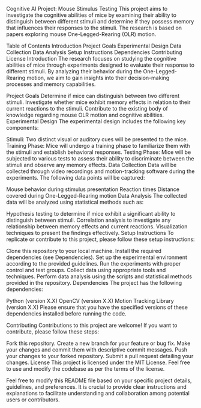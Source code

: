Cognitive AI Project: Mouse Stimulus Testing
This project aims to investigate the cognitive abilities of mice by examining their ability to distinguish between different stimuli and determine if they possess memory that influences their responses to the stimuli. The research is based on papers exploring mouse One-Legged-Rearing (OLR) motion.

Table of Contents
Introduction
Project Goals
Experimental Design
Data Collection
Data Analysis
Setup Instructions
Dependencies
Contributing
License
Introduction
The research focuses on studying the cognitive abilities of mice through experiments designed to evaluate their response to different stimuli. By analyzing their behavior during the One-Legged-Rearing motion, we aim to gain insights into their decision-making processes and memory capabilities.

Project Goals
Determine if mice can distinguish between two different stimuli.
Investigate whether mice exhibit memory effects in relation to their current reactions to the stimuli.
Contribute to the existing body of knowledge regarding mouse OLR motion and cognitive abilities.
Experimental Design
The experimental design includes the following key components:

Stimuli: Two distinct visual or auditory cues will be presented to the mice.
Training Phase: Mice will undergo a training phase to familiarize them with the stimuli and establish behavioral responses.
Testing Phase: Mice will be subjected to various tests to assess their ability to discriminate between the stimuli and observe any memory effects.
Data Collection
Data will be collected through video recordings and motion-tracking software during the experiments. The following data points will be captured:

Mouse behavior during stimulus presentation
Reaction times
Distance covered during One-Legged-Rearing motion
Data Analysis
The collected data will be analyzed using statistical methods such as:

Hypothesis testing to determine if mice exhibit a significant ability to distinguish between stimuli.
Correlation analysis to investigate any relationship between memory effects and current reactions.
Visualization techniques to present the findings effectively.
Setup Instructions
To replicate or contribute to this project, please follow these setup instructions:

Clone this repository to your local machine.
Install the required dependencies (see Dependencies).
Set up the experimental environment according to the provided guidelines.
Run the experiments with proper control and test groups.
Collect data using appropriate tools and techniques.
Perform data analysis using the scripts and statistical methods provided in the repository.
Dependencies
The project has the following dependencies:

Python (version X.X)
OpenCV (version X.X)
Motion Tracking Library (version X.X)
Please ensure that you have the specified versions of these dependencies installed before running the code.

Contributing
Contributions to this project are welcome! If you want to contribute, please follow these steps:

Fork this repository.
Create a new branch for your feature or bug fix.
Make your changes and commit them with descriptive commit messages.
Push your changes to your forked repository.
Submit a pull request detailing your changes.
License
This project is licensed under the MIT License. Feel free to use and modify the codebase as per the terms of the license.

Feel free to modify this README file based on your specific project details, guidelines, and preferences. It is crucial to provide clear instructions and explanations to facilitate understanding and collaboration among potential users or contributors.
